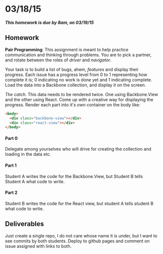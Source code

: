 # 03/18/15

___This homework is due by 8am, on 03/19/15___


## Homework

__Pair Programming__: This assignment is meant to help practice communication and thinking through problems. You are to pick a partner, and rotate between the roles of _driver_ and _navigator_.

Your task is to build a list of bugs, ahem, _features_ and display their progress. Each issue has a progress level from 0 to 1 representing how complete it is; 0 indicating no work is done yet and 1 indicating complete. Load the data into a Backbone collection, and display it on the screen.

_The catch_. This data needs to be rendered twice. One using Backbone.View and the other using React. Come up with a creative way for displaying the progress. Render each part into it's own container on the body like:

```html
<body>
  <div class="backbone-view"></div>
  <div class="react-view"></div>
</body>
```

#### Part 0

Delegate among yourselves who will drive for creating the collection and loading in the data etc.

#### Part 1

Student A writes the code for the Backbone.View, but Student B tells Student A what code to write.

#### Part 2

Student B writes the code for the React view, but student A tells student B what code to write.


## Deliverables

Just create a single repo, I do not care whose name it is under, but I want to see commits by both students. Deploy to github pages and comment on issue assigned with links to both.
